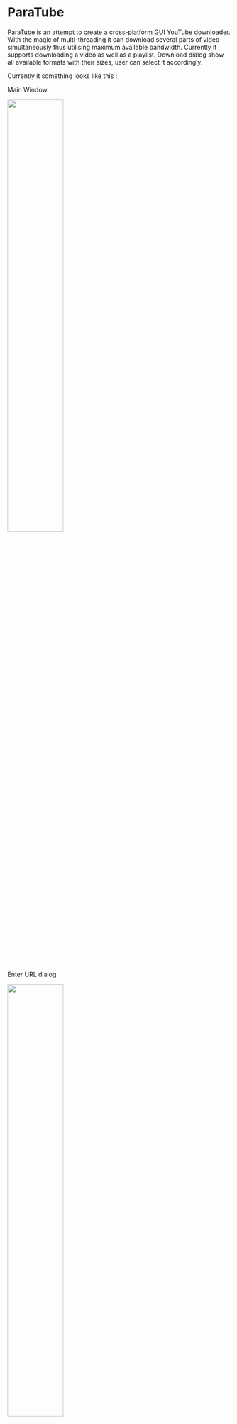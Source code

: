 # ParaTube

ParaTube is an attempt to create a cross-platform GUI YouTube downloader. With the magic of multi-threading it can download several parts of video simultaneously thus utilising maximum available bandwidth. Currently it supports downloading a video as well as a playlist. Download dialog show all available formats with their sizes, user can select it accordingly.

Currently it something looks like this :

Main Window

<img src="https://github.com/grgvineet/ParaTube/raw/master/screenshots/mainwindow.jpeg" width="50%">


Enter URL dialog

<img src="https://github.com/grgvineet/ParaTube/raw/master/screenshots/videourl.jpeg" width="50%">


Download dialog

<img src="https://github.com/grgvineet/ParaTube/raw/master/screenshots/downloaddialog.jpeg" width="50%">

### Steps to run
  - Download or clone source code
  - Import project Qt Creator
  - Hit Compile and Run 


### TODO
  - Refactor code to give a plugin mechanism so that anybody can write plugins for it any size
  - Show history in table on MainWindow
  - Add a Settings, where user can select how many threads to use, default download path etc.
  - Add download queue functionality so that it can automatically start next
  - Create packages for Linux, Windows and Mac and add it here so that anybody can download and install
